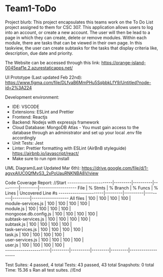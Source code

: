 # Team1-ToDo

Project blurb:
This project encapsulates this teams work on the To Do List project assigned to them for CSC 307.  This application allows users to log into an account, or create a new account.  The user will then be lead to a page in which they can create, delete or remove modules. Within each module, there are tasks that can be viewed in their own page.  In this taskview, the user can create subtasks for the tasks that display criteria like, description, due date and priority.  

The Website can be accessed through this link: https://orange-island-0045eaf1e.2.azurestaticapps.net/

UI Prototype (Last updated Feb 22nd): 
https://www.figma.com/file/DLfvaB6MmPHu5SqbbkLfY9/Untitled?node-id=2%3A224


Development environment: 
* IDE: VSCODE
* Extensions: ESLint and Prettier
* Frontend: Reactjs
* Backend: Nodejs with expressjs framework
* Cloud Database: MongoDB Atlas - You must gain access to the database through an administrator and set up your local .env file accordingly
* Unit Tests: Jest
* Linter: Prettier formatting with ESLint (AirBnB styleguide) https://airbnb.io/javascript/react/
* Make sure to run npm install

UML Diagram(Last Updated Mar 6th): https://drive.google.com/file/d/1-agvxAlUC0QfMvS3_2xPoUauRNKNBA8V/view

Code Coverage Report:
//Start
-----------------------|---------|----------|---------|---------|-------------------
File                   | % Stmts | % Branch | % Funcs | % Lines | Uncovered Line #s 
-----------------------|---------|----------|---------|---------|-------------------
All files              |     100 |      100 |     100 |     100 |                   
 module-services.js    |     100 |      100 |     100 |     100 |                   
 module.js             |     100 |      100 |     100 |     100 |                   
 mongoose.db.config.js |     100 |      100 |     100 |     100 |                   
 subtask-services.js   |     100 |      100 |     100 |     100 |                   
 subtask.js            |     100 |      100 |     100 |     100 |                   
 task-services.js      |     100 |      100 |     100 |     100 |                   
 task.js               |     100 |      100 |     100 |     100 |                   
 user-services.js      |     100 |      100 |     100 |     100 |                   
 user.js               |     100 |      100 |     100 |     100 |                   
-----------------------|---------|----------|---------|---------|-------------------

Test Suites: 4 passed, 4 total
Tests:       43 passed, 43 total
Snapshots:   0 total
Time:        15.36 s
Ran all test suites.
//End

